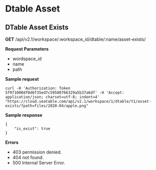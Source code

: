 # Dtable Asset

## DTable Asset Exists

**GET** /api/v2.1/workspace/:workspace_id/dtable/:name/asset-exists/

**Request Parameters**

* wordspace_id
* name
* path

**Sample request**

```
curl -H 'Authorization: Token 5f971000df0d6f35ed7c59580766329a5b37a6df' -H 'Accept: application/json; charset=utf-8; indent=4' "https://cloud.seatable.com/api/v2.1/workspace/1/dtable/t1/asset-exists/?path=files/2020-04/apple.png"

```

**Sample response**

```
{
    "is_exist": true
}

```

**Errors**

* 403 permission denied.
* 404 not found.
* 500 Internal Server Error.


